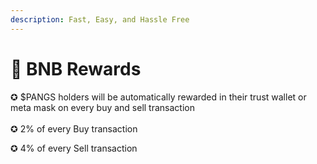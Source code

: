 ```yaml
---
description: Fast, Easy, and Hassle Free
---
```


# 🔷 BNB Rewards

✪ $PANGS holders will be automatically rewarded in their trust wallet or meta mask on every buy and sell transaction\
\
✪ 2% of every Buy transaction

✪ 4% of every Sell transaction
